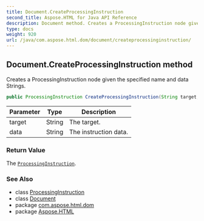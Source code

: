 ```yaml
---
title: Document.CreateProcessingInstruction
second_title: Aspose.HTML for Java API Reference
description: Document method. Creates a ProcessingInstruction node given the specified name and data Strings
type: docs
weight: 920
url: /java/com.aspose.html.dom/document/createprocessinginstruction/
---
```

## Document.CreateProcessingInstruction method

Creates a ProcessingInstruction node given the specified name and data Strings.

```java
public ProcessingInstruction CreateProcessingInstruction(String target, String data)
```

| Parameter | Type | Description |
| --- | --- | --- |
| target | String | The target. |
| data | String | The instruction data. |

### Return Value

The [`ProcessingInstruction`](../../processinginstruction/).

### See Also

* class [ProcessingInstruction](../../processinginstruction/)
* class [Document](../)
* package [com.aspose.html.dom](../../../com.aspose.html.dom/)
* package [Aspose.HTML](../../../)

